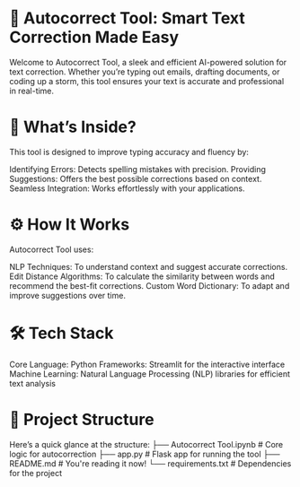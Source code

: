 # **🔧 Autocorrect Tool: Smart Text Correction Made Easy**
Welcome to Autocorrect Tool, a sleek and efficient AI-powered solution for text correction. Whether you’re typing out emails, drafting documents, or coding up a storm, this tool ensures your text is accurate and professional in real-time.

# **🧠 What’s Inside?**
This tool is designed to improve typing accuracy and fluency by:

Identifying Errors: Detects spelling mistakes with precision.
Providing Suggestions: Offers the best possible corrections based on context.
Seamless Integration: Works effortlessly with your applications.

# **⚙️ How It Works**
Autocorrect Tool uses:

NLP Techniques: To understand context and suggest accurate corrections.
Edit Distance Algorithms: To calculate the similarity between words and recommend the best-fit corrections.
Custom Word Dictionary: To adapt and improve suggestions over time.

# **🛠️ Tech Stack**
Core Language: Python
Frameworks: Streamlit for the interactive interface
Machine Learning: Natural Language Processing (NLP) libraries for efficient text analysis

# **📂 Project Structure**
Here’s a quick glance at the structure:
├── Autocorrect Tool.ipynb  # Core logic for autocorrection
├── app.py                  # Flask app for running the tool
├── README.md               # You're reading it now!
└── requirements.txt        # Dependencies for the project
